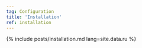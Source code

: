 ```yaml
---
tag: Configuration
title: 'Installation'
ref: installation
---
```


{% include posts/installation.md lang=site.data.ru %}
